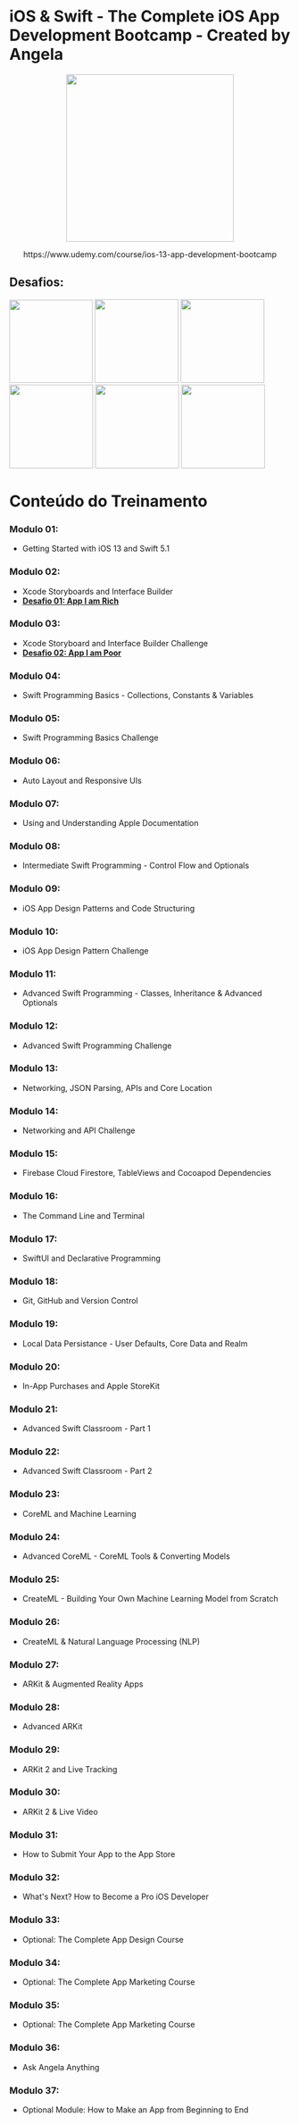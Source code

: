 
# iOS & Swift - The Complete iOS App Development Bootcamp - Created by Angela 

<p align=center>
  <img src="https://github.com/felippeandrade/iOS-Swift-The-Complete-iOS-App-Development-Bootcamp-Angela/blob/main/imagens/a-logo01.png" width="300" /> 
</p>

<p align=center> https://www.udemy.com/course/ios-13-app-development-bootcamp </p>

## Desafios:

<p float="left">
  
  <img src="https://github.com/felippeandrade/iOS-Swift-The-Complete-iOS-App-Development-Bootcamp-Angela/blob/main/imagens/desafio%20modulo%2002%20-%20I%20am%20Rich.png" width="149" />
  
  <img src="https://github.com/felippeandrade/iOS-Swift-The-Complete-iOS-App-Development-Bootcamp-Angela/blob/main/imagens/desafio%20modulo%2003%20-%20I%20am%20Poor.png" width="150" />
  
 <img src="https://github.com/felippeandrade/iOS-Swift-The-Complete-iOS-App-Development-Bootcamp-Angela/blob/main/imagens/desafio%20modulo%2004%20-%20Diceer.png" width="150" />

  <img src="https://github.com/felippeandrade/iOS-Swift-The-Complete-iOS-App-Development-Bootcamp-Angela/blob/main/imagens/desafio%20modulo%2005%20-%20Magic%208%20Ball.png" width="150" />
  
  <img src="https://github.com/felippeandrade/iOS-Swift-The-Complete-iOS-App-Development-Bootcamp-Angela/blob/main/imagens/desafio%20modulo%2006%20-%2001%20-%20AutoLayout%20.png" width="150" />
  
  <img src="https://github.com/felippeandrade/iOS-Swift-The-Complete-iOS-App-Development-Bootcamp-Angela/blob/main/imagens/desafio%20modulo%2006%20-%2002%20-%20Calculator.png" width="150" />
  
  
</p>

# Conteúdo do Treinamento

### Modulo 01: 
- Getting Started with iOS 13 and Swift 5.1

### Modulo 02: 
- Xcode Storyboards and Interface Builder
- **[Desafio 01: App I am Rich](https://github.com/felippeandrade/iOS-Swift-The-Complete-iOS-App-Development-Bootcamp-Angela/tree/main/Modulo%2002/desafios)**

### Modulo 03: 
- Xcode Storyboard and Interface Builder Challenge
- **[Desafio 02: App I am Poor](https://github.com/felippeandrade/iOS-Swift-The-Complete-iOS-App-Development-Bootcamp-Angela/tree/main/Modulo%2003/desafios/I%20Am%20Poor)**

### Modulo 04: 
- Swift Programming Basics - Collections, Constants & Variables

### Modulo 05: 
- Swift Programming Basics Challenge

### Modulo 06: 
- Auto Layout and Responsive UIs

### Modulo 07: 
- Using and Understanding Apple Documentation

### Modulo 08: 
- Intermediate Swift Programming - Control Flow and Optionals

### Modulo 09: 
- iOS App Design Patterns and Code Structuring

### Modulo 10: 
- iOS App Design Pattern Challenge

### Modulo 11: 
- Advanced Swift Programming - Classes, Inheritance & Advanced Optionals

### Modulo 12: 
- Advanced Swift Programming Challenge

### Modulo 13: 
- Networking, JSON Parsing, APIs and Core Location

### Modulo 14: 
- Networking and API Challenge

### Modulo 15: 
- Firebase Cloud Firestore, TableViews and Cocoapod Dependencies

### Modulo 16: 
- The Command Line and Terminal

### Modulo 17: 
- SwiftUI and Declarative Programming

### Modulo 18: 
- Git, GitHub and Version Control

### Modulo 19: 
- Local Data Persistance - User Defaults, Core Data and Realm

### Modulo 20: 
- In-App Purchases and Apple StoreKit

### Modulo 21: 
- Advanced Swift Classroom - Part 1

### Modulo 22: 
- Advanced Swift Classroom - Part 2

### Modulo 23: 
- CoreML and Machine Learning

### Modulo 24: 
- Advanced CoreML - CoreML Tools & Converting Models

### Modulo 25: 
- CreateML - Building Your Own Machine Learning Model from Scratch

### Modulo 26: 
- CreateML & Natural Language Processing (NLP)

### Modulo 27: 
- ARKit & Augmented Reality Apps

### Modulo 28: 
- Advanced ARKit

### Modulo 29: 
- ARKit 2 and Live Tracking

### Modulo 30: 
- ARKit 2 & Live Video

### Modulo 31: 
- How to Submit Your App to the App Store

### Modulo 32: 
- What's Next? How to Become a Pro iOS Developer

### Modulo 33:
- Optional: The Complete App Design Course

### Modulo 34:
- Optional: The Complete App Marketing Course

### Modulo 35:
- Optional: The Complete App Marketing Course

### Modulo 36:
- Ask Angela Anything

### Modulo 37:
- Optional Module: How to Make an App from Beginning to End


